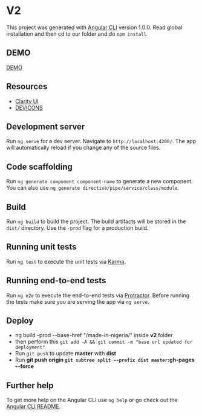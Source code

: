 # V2

This project was generated with [Angular CLI](https://github.com/angular/angular-cli) version 1.0.0. Read global installation and then cd to our folder and do `npm install`

## DEMO
 [DEMO](https://theo4u.github.io/made-in-nigeria/)

## Resources
- [Clarity UI](https://vmware.github.io/clarity)
- [DEVICONS](http://konpa.github.io/devicon)

## Development server

Run `ng serve` for a dev server. Navigate to `http://localhost:4200/`. The app will automatically reload if you change any of the source files.

## Code scaffolding

Run `ng generate component component-name` to generate a new component. You can also use `ng generate directive/pipe/service/class/module`.

## Build

Run `ng build` to build the project. The build artifacts will be stored in the `dist/` directory. Use the `-prod` flag for a production build.

## Running unit tests

Run `ng test` to execute the unit tests via [Karma](https://karma-runner.github.io).

## Running end-to-end tests

Run `ng e2e` to execute the end-to-end tests via [Protractor](http://www.protractortest.org/).
Before running the tests make sure you are serving the app via `ng serve`.


## Deploy
- ng build -prod --base-href "/made-in-nigeria/" inside **v2** folder
- then perform this `git add -A && git commit -m "base url updated for deployment"`
- Run `git push` to update **master** with **dist**
- Run **git push origin `git subtree split --prefix dist master`:gh-pages --force**

## Further help

To get more help on the Angular CLI use `ng help` or go check out the [Angular CLI README](https://github.com/angular/angular-cli/blob/master/README.md).
